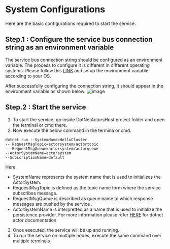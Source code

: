 # System Configurations

Here are the basic configurations required to start the service.

## Step.1 : Configure the service bus connection string as an environment variable
The service bus connection string should be configured as an environment variable. The process to configure it is different in different operating systems. Please follow this [LINK](https://www.twilio.com/blog/2017/01/how-to-set-environment-variables.html) and setup the environment variable according to your OS.

After successfully configuring the connection string, it should appear in the environment variable as shown below:
![image](https://user-images.githubusercontent.com/28738233/119394639-b3c33180-bcd2-11eb-84f6-bc81698b0b7a.png)


## Step.2 : Start the service

1. To start the service, go inside DotNetActorsHost project folder and open the terminal or cmd there.
2. Now execute the below command in the termina or cmd.

~~~
dotnet run --SystemName=HelloCluster
-- RequestMsgTopic=actorsystem/actortopic
-- RequestMsgQueue=actorsystem/actorqueue
--ActorSystemName=actorsystem
--SubscriptionName=default
~~~

Here, 
- SystemName represents the system name that is used to initializes the ActorSystem. 
- RequestMsgTopic is defined as the topic name form where the service subscribes message. 
- RequestMsgQueue is described as  queue name to which response messages are pushed by the service .
- ActorSystemName is  interpretted as a name that is used to initialize the persistence provider.
For more information please refer [HERE](https://github.com/ddobric/dotnetactors/blob/main/docs/dotnetactors%20paper.pdf) for dotnet actor documentation

3. Once executed, the service will be up and running.
5. To run the service on multiple nodes, execute the same command over multiple terminals


